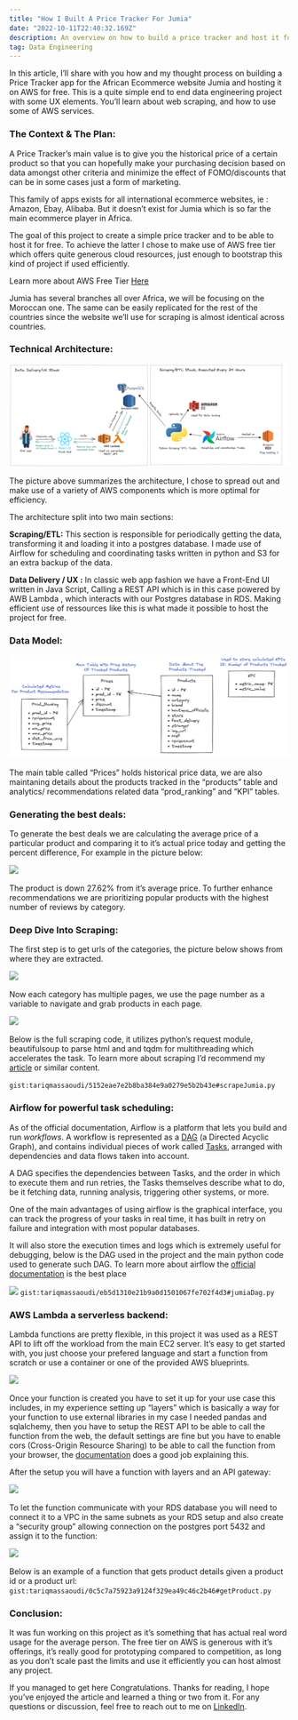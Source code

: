 ```yaml
---
title: "How I Built A Price Tracker For Jumia"
date: "2022-10-11T22:40:32.169Z"
description: An overview on how to build a price tracker and host it for free on AWS
tag: Data Engineering
---
```



In this article, I’ll share with you how and my thought process on building a Price Tracker app for the African Ecommerce website Jumia and hosting it on AWS for free. This is a quite simple end to end data engineering project with some UX elements. You’ll learn about web scraping, and how to use some of AWS services.

### **The Context & The Plan:**

A Price Tracker’s main value is to give you the historical price of a certain product so that you can hopefully make your purchasing decision based on data amongst other criteria and minimize the effect of FOMO/discounts that can be in some cases just a form of marketing.

This family of apps exists for all international ecommerce websites, ie : Amazon, Ebay, Alibaba. But it doesn’t exist for Jumia which is so far the main ecommerce player in Africa.

The goal of this project to create a simple price tracker and to be able to host it for free. To achieve the latter I chose to make use of AWS free tier which offers quite generous cloud resources, just enough to bootstrap this kind of project if used efficiently.

Learn more about AWS Free Tier [Here](https://aws.amazon.com/free/)

Jumia has several branches all over Africa, we will be focusing on the Moroccan one. The same can be easily replicated for the rest of the countries since the website we’ll use for scraping is almost identical across countries.

### Technical Architecture:

![](./pictures/architecture.png)

The picture above summarizes the architecture, I chose to spread out and make use of a variety of AWS components which is more optimal for efficiency.

The architecture split into two main sections:

**Scraping/ETL:** This section is responsible for periodically getting the data, transforming it and loading it into a postgres database. I made use of Airflow for scheduling and coordinating tasks written in python and S3 for an extra backup of the data.

**Data Delivery / UX :** In classic web app fashion we have a Front-End UI written in Java Script, Calling a REST API which is in this case powered by AWB Lambda , which interacts with our Postgres database in RDS. Making efficient use of ressources like this is what made it possible to host the project for free.

### Data Model:

![](./pictures/datamodel.png)

The main table called “Prices” holds historical price data, we are also maintaning details about the products tracked in the “products” table and analytics/ recommendations related data “prod_ranking” and “KPI” tables.

### Generating the best deals:

To generate the best deals we are calculating the average price of a particular product and comparing it to it’s actual price today and getting the percent difference, For example in the picture below:

![](https://cdn-images-1.medium.com/max/1000/1*Y3ybuYRFObrUQ_jaUvNGeQ.png)

The product is down 27.62% from it’s average price. To further enhance recommendations we are prioritizing popular products with the highest number of reviews by category.

### Deep Dive Into Scraping:

The first step is to get urls of the categories, the picture below shows from where they are extracted.

![](./pictures/scraping1)

Now each category has multiple pages, we use the page number as a variable to navigate and grab products in each page.

![](./pictures/scraping0)

Below is the full scraping code, it utilizes python’s request module, beautifulsoup to parse html and and tqdm for multithreading which accelerates the task. To learn more about scraping I’d recommend my [article](https://medium.com/analytics-vidhya/every-data-scientist-needs-to-learn-this-4632e3a2e275) or similar content.

`gist:tariqmassaoudi/5152eae7e2b8ba384e9a0279e5b2b43e#scrapeJumia.py`

<!-- <script src="https://gist.github.com/tariqmassaoudi/5152eae7e2b8ba384e9a0279e5b2b43e.js"></script> -->

### Airflow for powerful task scheduling:

As of the official documentation, Airflow is a platform that lets you build and run _workflows_. A workflow is represented as a [DAG](https://airflow.apache.org/docs/apache-airflow/stable/concepts/dags.html) (a Directed Acyclic Graph), and contains individual pieces of work called [Tasks](https://airflow.apache.org/docs/apache-airflow/stable/concepts/tasks.html), arranged with dependencies and data flows taken into account.

A DAG specifies the dependencies between Tasks, and the order in which to execute them and run retries, the Tasks themselves describe what to do, be it fetching data, running analysis, triggering other systems, or more.

One of the main advantages of using airflow is the graphical interface, you can track the progress of your tasks in real time, it has built in retry on failure and integration with most popular databases.

It will also store the execution times and logs which is extremely useful for debugging, below is the DAG used in the project and the main python code used to generate such DAG. To learn more about airflow the [official documentation](https://airflow.apache.org/docs/) is the best place

![](https://cdn-images-1.medium.com/max/1000/1*_MsyxvsTL7uGiZOiTifHuA.png)
`gist:tariqmassaoudi/eb5d1310e21b9a0d1501067fe702f4d3#jumiaDag.py`

### AWS Lambda a serverless backend:

  

Lambda functions are pretty flexible, in this project it was used as a REST API to lift off the workload from the main EC2 server. It’s easy to get started with, you just choose your prefered language and start a function from scratch or use a container or one of the provided AWS blueprints.

![](https://cdn-images-1.medium.com/max/1000/1*pN86h92M6RsRgLbm-EBX8g.png)

Once your function is created you have to set it up for your use case this includes, in my experience setting up “layers” which is basically a way for your function to use external libraries in my case I needed pandas and sqlalchemy, then you have to setup the REST API to be able to call the function from the web, the default settings are fine but you have to enable cors (Cross-Origin Resource Sharing) to be able to call the function from your browser, the [documentation](https://docs.aws.amazon.com/apigateway/latest/developerguide/how-to-cors.html) does a good job explaining this.

After the setup you will have a function with layers and an API gateway:

![](https://cdn-images-1.medium.com/max/1000/1*V5ILce029TYF9fthL27LVQ.png)

To let the function communicate with your RDS database you will need to connect it to a VPC in the same subnets as your RDS setup and also create a “security group” allowing connection on the postgres port 5432 and assign it to the function:

![](https://cdn-images-1.medium.com/max/1000/1*2M99wmtcrUY2BZtp6LnsdA.png)

Below is an example of a function that gets product details given a product id or a product url:
`gist:tariqmassaoudi/0c5c7a75923a9124f329ea49c46c2b46#getProduct.py`

### Conclusion:

It was fun working on this project as it’s something that has actual real word usage for the average person. The free tier on AWS is generous with it’s offerings, it’s really good for prototyping compared to competition, as long as you don’t scale past the limits and use it efficiently you can host almost any project.

If you managed to get here Congratulations. Thanks for reading, I hope you’ve enjoyed the article and learned a thing or two from it. For any questions or discussion, feel free to reach out to me on [LinkedIn](https://www.linkedin.com/in/tariqmassaoudi/).
